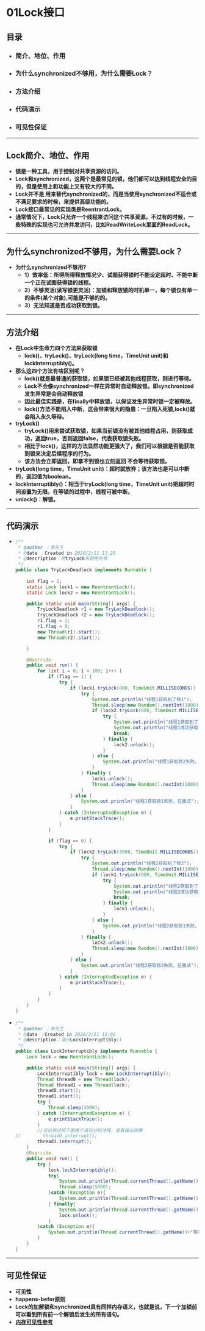 # 01Lock接口

## 目录

- ### **简介、地位、作用**

- ### **为什么synchronized不够用，为什么需要Lock？**

- ### **方法介绍**

- ### **代码演示**

- ### 可见性保证

------

## Lock简介、地位、作用

- **锁是一种工具，用于控制对共享资源的访问。**
- **Lock和synchronized，这两个是最常见的锁，他们都可以达到线程安全的目的，但是使用上和功能上又有较大的不同。**
- **Lock并不是 用来替代synchronized的，而是当使用synchronized不适合或不满足要求的时候，来提供高级功能的。**
- **Lock接口最常见的实现类是ReentrantLock。**
- **通常情况下，Lock只允许一个线程来访问这个共享资源。不过有的时候，一些特殊的实现也可允许并发访问，比如ReadWriteLock里面的ReadLock。**

------

##   为什么synchronized不够用，为什么需要Lock？

- **为什么synchronized不够用?**
  - **1）效率低：所得所得释放情况少、试图获得锁时不能设定超时、不能中断一个正在试图获得锁的线程。**
  - **2）不够灵活(读写锁更灵活)：加锁和释放锁的时机单一，每个锁仅有单一的条件(某个对象),可能是不够的的。**
  - **3）无法知道是否成功获取到锁。**

------

##   **方法介绍**

- **在Lock中生命力四个方法来获取锁**
  - **lock()、tryLock()、tryLock(long time，TimeUnit unit)和 lockInterruptibly()。**
- **那么这四个方法有啥区别呢？**
  -  **lock()就是最普通的获取锁，如果锁已经被其他线程获取，则进行等待。**
  - **Lock不会像synchronized一样在异常时自动释放锁。即synchronized发生异常是会自动释放锁**
  - **因此最佳实践是，在finally中释放锁，以保证发生异常时锁一定被释放。**
  - **lock()方法不能陷入中断，这会带来很大的隐患：一旦陷入死锁,lock()就会陷入永久等待。**
- **tryLock()**
  - **tryLock()用来尝试获取锁，如果当前锁没有被其他线程占用，则获取成功，返回true，否则返回false，代表获取锁失败。**
  - **相比于lock()，这样的方法显然功能更强大了，我们可以根据是否能获取到锁来决定后续程序的行为。**
  - **该方法会立即返回，即拿不到锁也立刻返回 不会等待获取锁。**
- **tryLock(long time，TimeUnit unit)：超时就放弃；该方法也是可以中断的，返回值为boolean。**
- **lockInterruptibly()：相当于tryLock(long time，TimeUnit unit)把超时时间设置为无限。在等锁的过程中，线程可被中断。**
- **unlock()：解锁。**

------

##  **代码演示**

- ```java
  /**
   * @author ：李先生
   * @date ：Created in 2020/2/11 11:29
   * @description：用tryLock来避免死锁
   */
  public class TryLockDeadlock implements Runnable {
      
      int flag = 1;
      static Lock lock1 = new ReentrantLock();
      static Lock lock2 = new ReentrantLock();
  
      public static void main(String[] args) {
          TryLockDeadlock r1 = new TryLockDeadlock();
          TryLockDeadlock r2 = new TryLockDeadlock();
          r1.flag = 1;
          r1.flag = 0;
          new Thread(r1).start();
          new Thread(r2).start();
  
      }
  
      @Override
      public void run() {
          for (int i = 0; i < 100; i++) {
              if (flag == 1) {
                  try {
                      if (lock1.tryLock(800, TimeUnit.MILLISECONDS)) {
                          try {
                              System.out.println("线程1获取到了锁1");
                              Thread.sleep(new Random().nextInt(1000));
                              if (lock2.tryLock(800, TimeUnit.MILLISECONDS)) {
                                  try {
                                      System.out.println("线程1获取到了锁2");
                                      System.out.println("线程1成功获取到了两把锁");
                                      break;
                                  } finally {
                                      lock2.unlock();
                                  }
                              } else {
                                  System.out.println("线程1获取锁2失败，已重试");
                              }
                          } finally {
                              lock1.unlock();
                              Thread.sleep(new Random().nextInt(1000));
                          }
                      } else {
                          System.out.println("线程1获取锁1失败，已重试");
                      }
                  } catch (InterruptedException e) {
                      e.printStackTrace();
                  }
              }
  
              if (flag == 0) {
                  try {
                      if (lock2.tryLock(3000, TimeUnit.MILLISECONDS)) {
                          try {
                              System.out.println("线程2获取到了锁2");
                              Thread.sleep(new Random().nextInt(1000));
                              if (lock1.tryLock(800, TimeUnit.MILLISECONDS)) {
                                  try {
                                      System.out.println("线程2获取到了锁1");
                                      System.out.println("线程2成功获取到了两把锁");
                                      break;
                                  } finally {
                                      lock1.unlock();
                                  }
                              } else {
                                  System.out.println("线程2获取锁1失败，已重试");
                              }
                          } finally {
                              lock2.unlock();
                              Thread.sleep(new Random().nextInt(1000));
                          }
                      } else {
                          System.out.println("线程2获取锁2失败，已重试");
                      }
                  } catch (InterruptedException e) {
                      e.printStackTrace();
                  }
              }
          }
      }
  }
  
  ```

- ```java
  /**
   * @author ：李先生
   * @date ：Created in 2020/2/11 12:02
   * @description：演示LockInterruptibly()
   */
  public class LockInterruptibly implements Runnable {
      Lock lock = new ReentrantLock();
  
      public static void main(String[] args) {
          LockInterruptibly lock = new LockInterruptibly();
          Thread thread0 = new Thread(lock);
          Thread thread1 = new Thread(lock);
          thread0.start();
          thread1.start();
          try {
              Thread.sleep(2000);
          } catch (InterruptedException e) {
              e.printStackTrace();
          }
          //可以尝试将下面两个语句分别注释，查看输出效果
  //        thread0.interrupt();
          thread1.interrupt();
      }
      @Override
      public void run() {
          try {
              lock.lockInterruptibly();
              try{
                  System.out.println(Thread.currentThread().getName()+"获取到了锁");
                  Thread.sleep(5000);
              }catch (Exception e){
                  System.out.println(Thread.currentThread().getName()+"休眠期间被打断了");
              } finally{
                  System.out.println(Thread.currentThread().getName()+"释放了锁");
                  lock.unlock();
              }
          }catch (Exception e){
              System.out.println(Thread.currentThread().getName()+"等锁期间被打断了");
          }
      }
  }
  
  ```

------

## 可见性保证

- **可见性**
- **happens-befor原则**
- **Lock的加解锁和synchronized具有同样内存语义，也就是说，下一个加锁前可以看到所有前一个解锁后发生的所有语句。**
-  **[内存可见性参考](https://github.com/LGSKOKO/Concurrent_Java/blob/master/03Java内存模型/03内存可见性/01内存可见性问题.md)** 